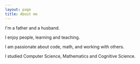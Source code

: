 ```yaml
---
layout: page
title: About me
---
```


I'm a father and a husband.

I enjoy people, learning and teaching.

I am passionate about code, math, and working with others.

I studied Computer Science, Mathematics and Cognitive Science.